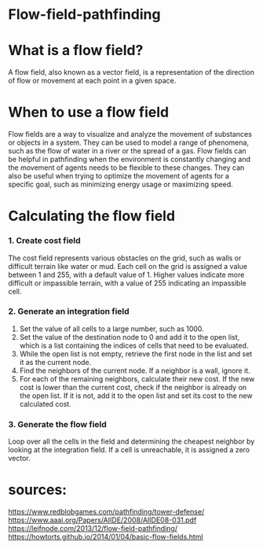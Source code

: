 # Flow-field-pathfinding
# What is a flow field?
A flow field, also known as a vector field, is a representation of the direction of flow or movement at each point in a given space. 
# When to use a flow field
Flow fields are a way to visualize and analyze the movement of substances or objects in a system. They can be used to model a range of phenomena, such as the flow of water in a river or the spread of a gas. Flow fields can be helpful in pathfinding when the environment is constantly changing and the movement of agents needs to be flexible to these changes. They can also be useful when trying to optimize the movement of agents for a specific goal, such as minimizing energy usage or maximizing speed.
# Calculating the flow field
### 1. Create cost field
The cost field represents various obstacles on the grid, such as walls or difficult terrain like water or mud. Each cell on the grid is assigned a value between 1 and 255, with a default value of 1. Higher values indicate more difficult or impassible terrain, with a value of 255 indicating an impassible cell.
### 2. Generate an integration field
1. Set the value of all cells to a large number, such as 1000.
2. Set the value of the destination node to 0 and add it to the open list, which is a list containing the indices of cells that need to be evaluated.
3. While the open list is not empty, retrieve the first node in the list and set it as the current node.
4. Find the neighbors of the current node. If a neighbor is a wall, ignore it.
5. For each of the remaining neighbors, calculate their new cost. If the new cost is lower than the current cost, check if the neighbor is already on the open list. If it is not, add it to the open list and set its cost to the new calculated cost.
### 3. Generate the flow field
Loop over all the cells in the field and determining the cheapest neighbor by looking at the integration field. If a cell is unreachable, it is assigned a zero vector.
# sources:
https://www.redblobgames.com/pathfinding/tower-defense/ <br>
https://www.aaai.org/Papers/AIIDE/2008/AIIDE08-031.pdf <br>
https://leifnode.com/2013/12/flow-field-pathfinding/ <br>
https://howtorts.github.io/2014/01/04/basic-flow-fields.html <br>
